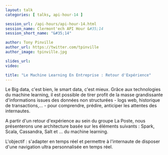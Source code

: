 ```yaml
---
layout: talk
categories: [ talks, api-hour-14 ]

session_url: /api-hours/api-hour-14.html
session_name: Clermont'ech API Hour &#35;14
session_short_name: "&#35;14"

author: Tony Pinville
author_url: https://twitter.com/tpinville
author_image: tpinville.jpg

slides_url:
video:

title: "Le Machine Learning En Entreprise : Retour d'Expérience"
---
```


Le Big data, c'est bien, le smart data, c'est mieux. Grâce aux technologies du
machine learning, il est possible de tirer profit de la masse grandissante
d'informations issues des données non structurées - logs web, historique de
transactions,... - pour comprendre, prédire, anticiper les attentes des
internautes.

A partir d'un retour d'expérience au sein du groupe La Poste, nous présenterons
une architecture basée sur les éléments suivants : Spark, Scala, Cassandra,
Salt et ... du machine learning.

L'objectif : s'adapter en temps réel et permettre à l'internaute de disposer
d'une navigation ultra personnalisée en temps réel.
